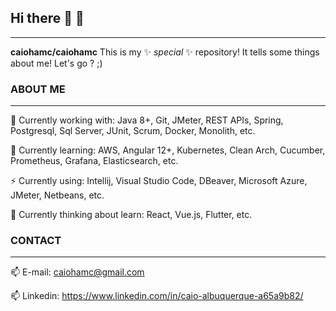 ## Hi there 👋 👋
---
**caiohamc/caiohamc** This is my ✨ _special_ ✨ repository! It tells some things about me! Let's go ? ;)

### ABOUT ME
---
  🔭 Currently working with: Java 8+, Git, JMeter, REST APIs, Spring, Postgresql, Sql Server, JUnit, Scrum, Docker, Monolith, etc.
  
  🌱 Currently learning: AWS, Angular 12+, Kubernetes, Clean Arch, Cucumber, Prometheus, Grafana, Elasticsearch, etc.
  
  ⚡ Currently using: Intellij, Visual Studio Code, DBeaver, Microsoft Azure, JMeter, Netbeans, etc.
  
  🤔 Currently thinking about learn: React, Vue.js, Flutter, etc.

### CONTACT
---
  📫 E-mail: caiohamc@gmail.com 
  
  📫 Linkedin: https://www.linkedin.com/in/caio-albuquerque-a65a9b82/
  
